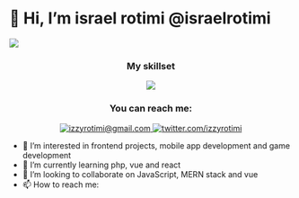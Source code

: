 # 👋 Hi, I’m israel rotimi @israelrotimi

<img src="https://media.giphy.com/media/VTtANKl0beDFQRLDTh/giphy.gif" align="center">

<div align="center">
  <h3 align="center">My skillset</h3>
  <a href="https://skillicons.dev">
    <img src="https://skillicons.dev/icons?i=html,css,js,ts,nodejs" />
  </a>
</div>
<div align="center">
  <h3>You can reach me:</h3>
  <a href="mailto:izzyrotimi@gmail.com">
    <img src="https://img.shields.io/badge/Gmail-D14836?style=for-the-badge&logo=gmail&logoColor=white" alt="izzyrotimi@gmail.com">
  </a>
  <a href="https://twitter.com/izzyrotimi">
    <img src="https://img.shields.io/badge/X-%23000000.svg?style=for-the-badge&logo=X&logoColor=white" alt="twitter.com/izzyrotimi">
  </a>
</div>
 
- 👀 I’m interested in frontend projects, mobile app development and game development
- 🌱 I’m currently learning php, vue and react
- 💞️ I’m looking to collaborate on JavaScript, MERN stack and vue
- 📫 How to reach me: 

<!---
israelrotimi/israelrotimi is a ✨ special ✨ repository because its `README.md` (this file) appears on your GitHub profile.
You can click the Preview link to take a look at your changes.
--->
